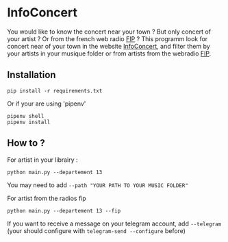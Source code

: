 # InfoConcert

You would like to know the concert near your town ? But only concert of your artist ? Or from the french web radio [FIP](https://www.radiofrance.fr/fip) ?
This programm look for concert near of your town in the website [InfoConcert](https://www.infoconcert.com/), and filter them by your artists in your musique folder or from artists from the webradio [FIP](https://www.radiofrance.fr/fip).

## Installation
```
pip install -r requirements.txt
```
Or if your are using 'pipenv'
```
pipenv shell
pipenv install
```
## How to ? 
For artist in your librairy : 
```
python main.py --departement 13 
```
You may need to add `--path "YOUR PATH TO YOUR MUSIC FOLDER"`

For artist from the radios fip
```
python main.py --departement 13 --fip
```

If you want to receive a message on your telegram account, add `--telegram` (your should configure with `telegram-send --configure` before) 